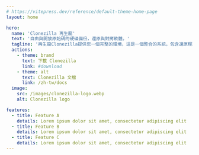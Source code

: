 ```yaml
---
# https://vitepress.dev/reference/default-theme-home-page
layout: home

hero:
  name: 'Clonezilla 再生龍'
  text: '自由與開放原始碼的硬碟備份，還原與對拷軟體。'
  tagline: '再生龍Clonezilla提供您一個完整的環境，這是一個整合的系統，包含還原程式以及作業系統。搭配網路開機功能，你可以忘了軟碟或是光碟。'
  actions:
    - theme: brand
      text: 下載 Clonezilla
      link: #download
    - theme: alt
      text: Clonezilla 文檔
      link: /zh-tw/docs
  image:
    src: /images/clonezilla-logo.webp
    alt: Clonezilla logo

features:
  - title: Feature A
    details: Lorem ipsum dolor sit amet, consectetur adipiscing elit
  - title: Feature B
    details: Lorem ipsum dolor sit amet, consectetur adipiscing elit
  - title: Feature C
    details: Lorem ipsum dolor sit amet, consectetur adipiscing elit
---
```


